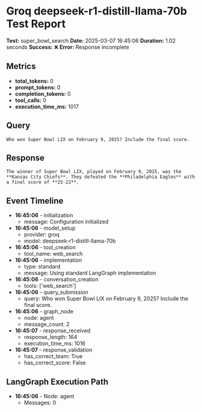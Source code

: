# Groq deepseek-r1-distill-llama-70b Test Report

**Test:** super_bowl_search
**Date:** 2025-03-07 16:45:06
**Duration:** 1.02 seconds
**Success:** ❌
**Error:** Response incomplete

## Metrics

- **total_tokens:** 0
- **prompt_tokens:** 0
- **completion_tokens:** 0
- **tool_calls:** 0
- **execution_time_ms:** 1017

## Query

```
Who won Super Bowl LIX on February 9, 2025? Include the final score.
```

## Response

```
The winner of Super Bowl LIX, played on February 9, 2025, was the **Kansas City Chiefs**. They defeated the **Philadelphia Eagles** with a final score of **25-22**.
```

## Event Timeline

- **16:45:06** - initialization
  - message: Configuration initialized
- **16:45:06** - model_setup
  - provider: groq
  - model: deepseek-r1-distill-llama-70b
- **16:45:06** - tool_creation
  - tool_name: web_search
- **16:45:06** - implementation
  - type: standard
  - message: Using standard LangGraph implementation
- **16:45:06** - conversation_creation
  - tools: ['web_search']
- **16:45:06** - query_submission
  - query: Who won Super Bowl LIX on February 9, 2025? Include the final score.
- **16:45:06** - graph_node
  - node: agent
  - message_count: 2
- **16:45:07** - response_received
  - response_length: 164
  - execution_time_ms: 1016
- **16:45:07** - response_validation
  - has_correct_team: True
  - has_correct_score: False

## LangGraph Execution Path

- **16:45:06** - Node: agent
  - Messages: 0
